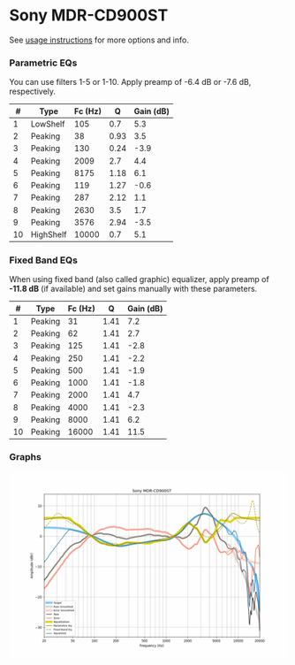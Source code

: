 # Sony MDR-CD900ST
See [usage instructions](https://github.com/jaakkopasanen/AutoEq#usage) for more options and info.

### Parametric EQs
You can use filters 1-5 or 1-10. Apply preamp of -6.4 dB or -7.6 dB, respectively.

|   # | Type      |   Fc (Hz) |    Q |   Gain (dB) |
|-----|-----------|-----------|------|-------------|
|   1 | LowShelf  |       105 | 0.7  |         5.3 |
|   2 | Peaking   |        38 | 0.93 |         3.5 |
|   3 | Peaking   |       130 | 0.24 |        -3.9 |
|   4 | Peaking   |      2009 | 2.7  |         4.4 |
|   5 | Peaking   |      8175 | 1.18 |         6.1 |
|   6 | Peaking   |       119 | 1.27 |        -0.6 |
|   7 | Peaking   |       287 | 2.12 |         1.1 |
|   8 | Peaking   |      2630 | 3.5  |         1.7 |
|   9 | Peaking   |      3576 | 2.94 |        -3.5 |
|  10 | HighShelf |     10000 | 0.7  |         5.1 |

### Fixed Band EQs
When using fixed band (also called graphic) equalizer, apply preamp of **-11.8 dB** (if available) and set gains manually with these parameters.

|   # | Type    |   Fc (Hz) |    Q |   Gain (dB) |
|-----|---------|-----------|------|-------------|
|   1 | Peaking |        31 | 1.41 |         7.2 |
|   2 | Peaking |        62 | 1.41 |         2.7 |
|   3 | Peaking |       125 | 1.41 |        -2.8 |
|   4 | Peaking |       250 | 1.41 |        -2.2 |
|   5 | Peaking |       500 | 1.41 |        -1.9 |
|   6 | Peaking |      1000 | 1.41 |        -1.8 |
|   7 | Peaking |      2000 | 1.41 |         4.7 |
|   8 | Peaking |      4000 | 1.41 |        -2.3 |
|   9 | Peaking |      8000 | 1.41 |         6.2 |
|  10 | Peaking |     16000 | 1.41 |        11.5 |

### Graphs
![](./Sony%20MDR-CD900ST.png)
